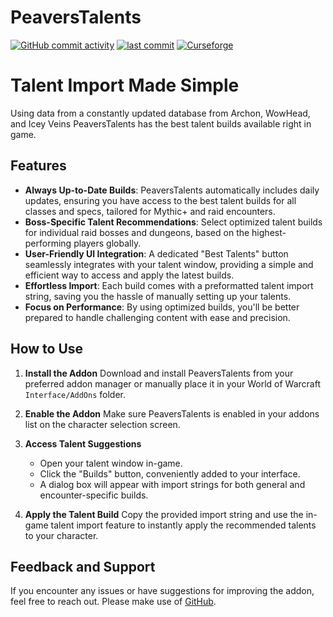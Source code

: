 # PeaversTalents

[![GitHub commit activity](https://img.shields.io/github/commit-activity/m/peavers/peavers-talents)](https://github.com/peavers/peavers-talents/commits/master) [![last commit](https://img.shields.io/github/last-commit/peavers/peavers-talents)](https://github.com/peavers/peavers-talents/master) [![Curseforge](https://img.shields.io/curseforge/dt/1184820?label=CurseForge&color=F16436)](https://www.curseforge.com/wow/addons/peaverstalents)

# Talent Import Made Simple

Using data from a constantly updated database from Archon, WowHead, and Icey Veins PeaversTalents has the best talent
builds available right in game.

## Features

* **Always Up-to-Date Builds**: PeaversTalents automatically includes daily updates, ensuring you have access to the
  best talent builds for all classes and specs, tailored for Mythic+ and raid encounters.
* **Boss-Specific Talent Recommendations**: Select optimized talent builds for individual raid bosses and dungeons,
  based on the highest-performing players globally.
* **User-Friendly UI Integration**: A dedicated "Best Talents" button seamlessly integrates with your talent window,
  providing a simple and efficient way to access and apply the latest builds.
* **Effortless Import**: Each build comes with a preformatted talent import string, saving you the hassle of manually
  setting up your talents.
* **Focus on Performance**: By using optimized builds, you'll be better prepared to handle challenging content with ease
  and precision.

## How to Use

1. **Install the Addon**
   Download and install PeaversTalents from your preferred addon manager or manually place it in your World of Warcraft
   `Interface/AddOns` folder.

2. **Enable the Addon**
   Make sure PeaversTalents is enabled in your addons list on the character selection screen.

3. **Access Talent Suggestions**
	* Open your talent window in-game.
	* Click the "Builds" button, conveniently added to your interface.
	* A dialog box will appear with import strings for both general and encounter-specific builds.

4. **Apply the Talent Build**
   Copy the provided import string and use the in-game talent import feature to instantly apply the recommended talents
   to your character.

## Feedback and Support

If you encounter any issues or have suggestions for improving the addon, feel free to reach out. Please make use of
[GitHub](https://github.com/peavers/peavers-talents/issues).
